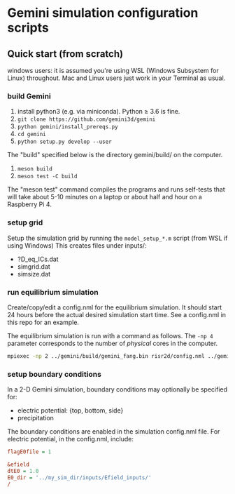 # Gemini simulation configuration scripts


## Quick start (from scratch)

windows users: it is assumed you're using WSL (Windows Subsystem for Linux) throughout.
Mac and Linux users just work in your Terminal as usual.

### build Gemini

1. install python3 (e.g. via miniconda).  Python &ge; 3.6 is fine.
2. `git clone https://github.com/gemini3d/gemini`
3. `python gemini/install_prereqs.py`
4. `cd gemini`
5. `python setup.py develop --user`

The "build" specified below is the directory gemini/build/ on the computer.

1. `meson build`
2. `meson test -C build`

The "meson test" command compiles the programs and runs self-tests that will take
about 5-10 minutes on a laptop or about half and hour on a Raspberry Pi 4.

### setup grid

Setup the simulation grid by running the `model_setup_*.m` script (from WSL if using Windows)
This creates files under inputs/:

* ?D_eq_ICs.dat
* simgrid.dat
* simsize.dat

### run equilibrium simulation

Create/copy/edit a config.nml for the equilibrium simulation.
It should start 24 hours before the actual desired simulation start time.
See a config.nml in this repo for an example.

The equilibrium simulation is run with a command as follows.
The `-np 4` parameter corresponds to the number of *physical* cores in the computer.

```sh
mpiexec -np 2 ../gemini/build/gemini_fang.bin risr2d/config.nml ../gemini_sim/2deq
```

### setup boundary conditions

In a 2-D Gemini simulation, boundary conditions may optionally be specified for:

* electric potential: {top, bottom, side}
* precipitation

The boundary conditions are enabled in the simulation config.nml file.
For electric potential, in the config.nml, include:

```ini
flagE0file = 1

&efield
dtE0 = 1.0
E0_dir = '../my_sim_dir/inputs/Efield_inputs/'
/
```
